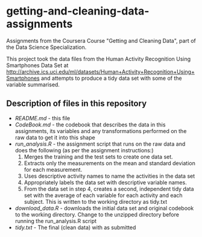 # getting-and-cleaning-data-assignments
Assignments from the Coursera Course "Getting and Cleaning Data", part of the Data Science Specialization.

This project took the data files from the 
Human Activity Recognition Using Smartphones Data Set at http://archive.ics.uci.edu/ml/datasets/Human+Activity+Recognition+Using+Smartphones and attempts to produce a tidy data set with some of the variable summarised.  

## Description of files in this repository
* *README.md* - this file
* *CodeBook.md* - the codebook that describes the data in this assignments, its variables and any transformations performed on the raw data to get it into this shape
* *run_analysis.R* - the assignment script that runs on the raw data and does the following (as per the assignment instructions:)
  1. Merges the training and the test sets to create one data set.
  2. Extracts only the measurements on the mean and standard deviation for each measurement. 
  3. Uses descriptive activity names to name the activities in the data set
  4. Appropriately labels the data set with descriptive variable names. 
  5. From the data set in step 4, creates a second, independent tidy data set with the average of each variable for each activity and each subject. This is written to the working directory as tidy.txt
* *download_data.R* -  downloads the initial data set and original codebook to the working directory. Change to the unzipped directory before running the run_analysis.R script
* *tidy.txt* - The final (clean data) with as submitted
